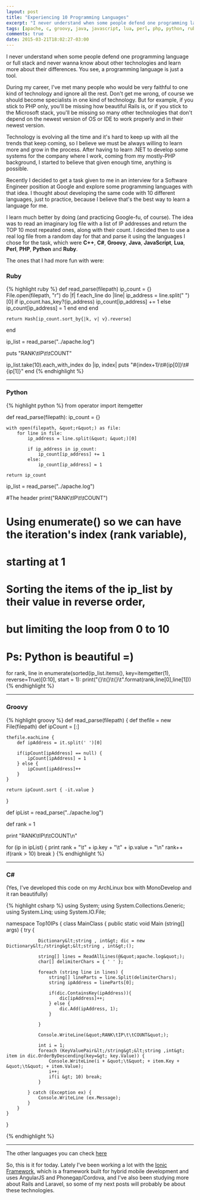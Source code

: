 ```yaml
---
layout: post
title: "Experiencing 10 Programming Languages"
excerpt: "I never understand when some people defend one programming language or full stack and never wanna know about other technologies and learn more about their differences"
tags: [apache, c, groovy, java, javascript, lua, perl, php, python, ruby, top10, dotnet]
comments: true
date: 2015-03-21T18:02:27-03:00
---
```


I never understand when some people defend one programming language or full stack and never wanna know about other technologies and learn more about their differences. You see, a programming language is just a tool. 

During my career, I've met many people who would be very faithful to one kind of technology and ignore all the rest. Don't get me wrong, of course we should become specialists in one kind of technology. But for example, if you stick to PHP only, you'll be missing how beautiful Rails is, or if you stick to the Microsoft stack, you'll be missing so many other technologies that don't depend on the newest version of OS or IDE to work properly and in their newest version. 

Technology is evolving all the time and it's hard to keep up with all the trends that keep coming, so I believe we must be always willing to learn more and grow in the process. After having to learn .NET to develop some systems for the company where I work, coming from my mostly-PHP background, I started to believe that given enough time, anything is possible. 

Recently I decided to get a task given to me in an interview for a Software Engineer position at Google and explore some programming languages with that idea. I thought about developing the same code with 10 different languages, just to practice, because I believe that's the best way to learn a language for me. 

I learn much better by doing (and practicing Google-fu, of course). The idea was to read an imaginary log file with a list of IP addresses and return the TOP 10 most repeated ones, along with their count. I decided then to use a real log file from a random day for that and parse it using the languages I chose for the task, which were **C++**, **C#**, **Groovy**, **Java**, **JavaScript**, **Lua**, **Perl**, **PHP**, **Python** and **Ruby**. 

The ones that I had more fun with were:

### Ruby
{% highlight ruby %}
def read_parse(filepath)
    ip_count = {}
    File.open(filepath, &quot;r&quot;) do |f|
        f.each_line do |line|
            ip_address = line.split(&quot; &quot;)[0]
            if ip_count.has_key?(ip_address)
                ip_count[ip_address] += 1
            else
                ip_count[ip_address] = 1
            end
        end
    end

    return Hash[ip_count.sort_by{|k, v| v}.reverse]
end

ip_list = read_parse(&quot;../apache.log&quot;)

puts &quot;RANK\tIP\t\tCOUNT&quot;

ip_list.take(10).each_with_index do |ip, index|
    puts &quot;#{index+1}\t#{ip[0]}\t#{ip[1]}&quot;
end
{% endhighlight %}

* * *

### Python
{% highlight python %}
from operator import itemgetter

def read_parse(filepath):
    ip_count = {}

    with open(filepath, &quot;r&quot;) as file:
        for line in file:
            ip_address = line.split(&quot; &quot;)[0]

            if ip_address in ip_count:
                ip_count[ip_address] += 1
            else:
                ip_count[ip_address] = 1

    return ip_count

ip_list = read_parse(&quot;../apache.log&quot;)

#The header
print(&quot;RANK\tIP\t\tCOUNT&quot;)

# Using enumerate() so we can have the iteration's index (rank variable), 
# starting at 1
# Sorting the items of the ip_list by their value in reverse order, 
# but limiting the loop from 0 to 10
# Ps: Python is beautiful =)
for rank, line in enumerate(sorted(ip_list.items(), key=itemgetter(1), reverse=True)[0:10], start = 1):
    print(&quot;{}\t{}\t{}\t&quot;.format(rank,line[0],line[1]))
{% endhighlight %}

* * *

### Groovy

{% highlight groovy %}
def read_parse(filepath) {
	def thefile = new File(filepath)
	def ipCount = [:]
	
	thefile.eachLine {
		def ipAddress = it.split(' ')[0]
		
		if(ipCount[ipAddress] == null) {
			ipCount[ipAddress] = 1
		} else {
			ipCount[ipAddress]++
		}
	}
	
	return ipCount.sort { -it.value }
}

def ipList = read_parse(&quot;../apache.log&quot;)

def rank = 1

print &quot;RANK\tIP\t\tCOUNT\n&quot;

for (ip in ipList) {
	print rank + &quot;\t&quot; + ip.key + &quot;\t&quot; + ip.value + &quot;\n&quot;
	rank++
	if(rank &gt; 10) break
}
{% endhighlight %}

* * *

### C&#35;

(Yes, I've developed this code on my ArchLinux box with MonoDevelop and it ran beautifully)

{% highlight csharp %}
using System;
using System.Collections.Generic;
using System.Linq;
using System.IO.File;

namespace Top10IPs {
	class MainClass {
		public static void Main (string[] args) {
			try {

				Dictionary&lt;string , int&gt; dic = new Dictionary&lt;/string&gt;&lt;string , int&gt;();

				string[] lines = ReadAllLines(@&quot;apache.log&quot;);
				char[] delimiterChars = { ' ' };

				foreach (string line in lines) {
					string[] lineParts = line.Split(delimiterChars);
					string ipAddress = lineParts[0];

					if(dic.ContainsKey(ipAddress)){
						dic[ipAddress]++;
					} else {
						dic.Add(ipAddress, 1);
					}

				}

				Console.WriteLine(&quot;RANK\tIP\t\tCOUNT&quot;);

				int i = 1;
				foreach (KeyValuePair&lt;/string&gt;&lt;string ,int&gt; item in dic.OrderByDescending(key=&gt; key.Value)) {
					Console.WriteLine(i + &quot;\t&quot; + item.Key + &quot;\t&quot; + item.Value);
					i++;
					if(i &gt; 10) break;
				}
			
			} catch (Exception ex) {
				Console.WriteLine (ex.Message);
			}
		}
	}
} 

{% endhighlight %}

* * *

The other languages you can check [here](https://github.com/jonathas/top10ips) 

So, this is it for today. Lately I've been working a lot with the [Ionic Framework](http://ionicframework.com), which is a framework built for hybrid mobile development and uses AngularJS and Phonegap/Cordova, and I've also been studying more about Rails and Laravel, so some of my next posts will probably be about these technologies.